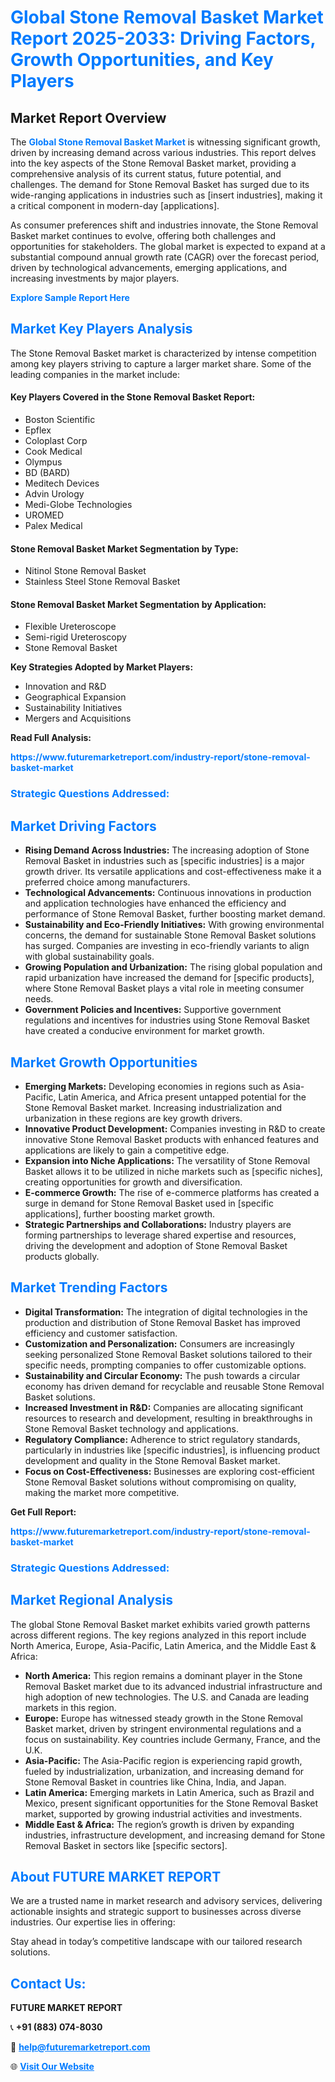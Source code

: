 <h1 style="color: #007BFF;">Global Stone Removal Basket Market Report 2025-2033: Driving Factors, Growth Opportunities, and Key Players</h1>

<section id="overview">
<h2>Market Report Overview</h2>
<p>The <a href="https://www.futuremarketreport.com/industry-report/stone-removal-basket-market" style="color: #007BFF; text-decoration: none;"><strong>Global Stone Removal Basket Market</strong></a> is witnessing significant growth, driven by increasing demand across various industries. This report delves into the key aspects of the Stone Removal Basket market, providing a comprehensive analysis of its current status, future potential, and challenges. The demand for Stone Removal Basket has surged due to its wide-ranging applications in industries such as [insert industries], making it a critical component in modern-day [applications].</p>
<p>As consumer preferences shift and industries innovate, the Stone Removal Basket market continues to evolve, offering both challenges and opportunities for stakeholders. The global market is expected to expand at a substantial compound annual growth rate (CAGR) over the forecast period, driven by technological advancements, emerging applications, and increasing investments by major players.</p>
</section>

<section id="overview">
<p><a href="https://www.futuremarketreport.com/request-sample/reportId=122376" style="color: #007BFF; text-decoration: none;"><strong>Explore Sample Report Here</strong></a></p>
</section>

<section id="key-players">
<h2 style="color: #007BFF;">Market Key Players Analysis</h2>
<p>The Stone Removal Basket market is characterized by intense competition among key players striving to capture a larger market share. Some of the leading companies in the market include:</p>
<h4>Key Players Covered in the Stone Removal Basket Report:</h4>
<ul><li>Boston Scientific</li><li>Epflex</li><li>Coloplast Corp</li><li>Cook Medical</li><li>Olympus</li><li>BD (BARD)</li><li>Meditech Devices</li><li>Advin Urology</li><li>Medi-Globe Technologies</li><li>UROMED</li><li>Palex Medical</li></ul>
<h4>Stone Removal Basket Market Segmentation by Type:</h4>
<ul><li>Nitinol Stone Removal Basket</li><li>Stainless Steel Stone Removal Basket</li></ul>

<h4>Stone Removal Basket Market Segmentation by Application:</h4>
<ul><li>Flexible Ureteroscope</li><li>Semi-rigid Ureteroscopy</li><li>Stone Removal Basket</li></ul>
<p><strong>Key Strategies Adopted by Market Players:</strong></p>
<ul>
<li>Innovation and R&D</li>
<li>Geographical Expansion</li>
<li>Sustainability Initiatives</li>
<li>Mergers and Acquisitions</li>
</ul>
</section>

<section>
<p><strong>Read Full Analysis: </strong></p><a href="https://www.futuremarketreport.com/industry-report/stone-removal-basket-market" style="color: #007BFF; text-decoration: none;"><strong>https://www.futuremarketreport.com/industry-report/stone-removal-basket-market</strong></a>
<h3 style="color: #007BFF;">Strategic Questions Addressed:</h3>
</section>

<section id="driving-factors">
<h2 style="color: #007BFF;">Market Driving Factors</h2>
<ul>
<li><strong>Rising Demand Across Industries:</strong> The increasing adoption of Stone Removal Basket in industries such as [specific industries] is a major growth driver. Its versatile applications and cost-effectiveness make it a preferred choice among manufacturers.</li>
<li><strong>Technological Advancements:</strong> Continuous innovations in production and application technologies have enhanced the efficiency and performance of Stone Removal Basket, further boosting market demand.</li>
<li><strong>Sustainability and Eco-Friendly Initiatives:</strong> With growing environmental concerns, the demand for sustainable Stone Removal Basket solutions has surged. Companies are investing in eco-friendly variants to align with global sustainability goals.</li>
<li><strong>Growing Population and Urbanization:</strong> The rising global population and rapid urbanization have increased the demand for [specific products], where Stone Removal Basket plays a vital role in meeting consumer needs.</li>
<li><strong>Government Policies and Incentives:</strong> Supportive government regulations and incentives for industries using Stone Removal Basket have created a conducive environment for market growth.</li>
</ul>
</section>

<section id="growth-opportunities">
<h2 style="color: #007BFF;">Market Growth Opportunities</h2>
<ul>
<li><strong>Emerging Markets:</strong> Developing economies in regions such as Asia-Pacific, Latin America, and Africa present untapped potential for the Stone Removal Basket market. Increasing industrialization and urbanization in these regions are key growth drivers.</li>
<li><strong>Innovative Product Development:</strong> Companies investing in R&D to create innovative Stone Removal Basket products with enhanced features and applications are likely to gain a competitive edge.</li>
<li><strong>Expansion into Niche Applications:</strong> The versatility of Stone Removal Basket allows it to be utilized in niche markets such as [specific niches], creating opportunities for growth and diversification.</li>
<li><strong>E-commerce Growth:</strong> The rise of e-commerce platforms has created a surge in demand for Stone Removal Basket used in [specific applications], further boosting market growth.</li>
<li><strong>Strategic Partnerships and Collaborations:</strong> Industry players are forming partnerships to leverage shared expertise and resources, driving the development and adoption of Stone Removal Basket products globally.</li>
</ul>
</section>

<section id="trending-factors">
<h2 style="color: #007BFF;">Market Trending Factors</h2>
<ul>
<li><strong>Digital Transformation:</strong> The integration of digital technologies in the production and distribution of Stone Removal Basket has improved efficiency and customer satisfaction.</li>
<li><strong>Customization and Personalization:</strong> Consumers are increasingly seeking personalized Stone Removal Basket solutions tailored to their specific needs, prompting companies to offer customizable options.</li>
<li><strong>Sustainability and Circular Economy:</strong> The push towards a circular economy has driven demand for recyclable and reusable Stone Removal Basket solutions.</li>
<li><strong>Increased Investment in R&D:</strong> Companies are allocating significant resources to research and development, resulting in breakthroughs in Stone Removal Basket technology and applications.</li>
<li><strong>Regulatory Compliance:</strong> Adherence to strict regulatory standards, particularly in industries like [specific industries], is influencing product development and quality in the Stone Removal Basket market.</li>
<li><strong>Focus on Cost-Effectiveness:</strong> Businesses are exploring cost-efficient Stone Removal Basket solutions without compromising on quality, making the market more competitive.</li>
</ul>
</section>

<section>
<p><strong>Get Full Report: </strong></p><a href="https://www.futuremarketreport.com/industry-report/stone-removal-basket-market" style="color: #007BFF; text-decoration: none;"><strong>https://www.futuremarketreport.com/industry-report/stone-removal-basket-market</strong></a>
<h3 style="color: #007BFF;">Strategic Questions Addressed:</h3>
</section>


<section id="regional-analysis">
<h2 style="color: #007BFF;">Market Regional Analysis</h2>
<p>The global Stone Removal Basket market exhibits varied growth patterns across different regions. The key regions analyzed in this report include North America, Europe, Asia-Pacific, Latin America, and the Middle East & Africa:</p>
<ul>
<li><strong>North America:</strong> This region remains a dominant player in the Stone Removal Basket market due to its advanced industrial infrastructure and high adoption of new technologies. The U.S. and Canada are leading markets in this region.</li>
<li><strong>Europe:</strong> Europe has witnessed steady growth in the Stone Removal Basket market, driven by stringent environmental regulations and a focus on sustainability. Key countries include Germany, France, and the U.K.</li>
<li><strong>Asia-Pacific:</strong> The Asia-Pacific region is experiencing rapid growth, fueled by industrialization, urbanization, and increasing demand for Stone Removal Basket in countries like China, India, and Japan.</li>
<li><strong>Latin America:</strong> Emerging markets in Latin America, such as Brazil and Mexico, present significant opportunities for the Stone Removal Basket market, supported by growing industrial activities and investments.</li>
<li><strong>Middle East & Africa:</strong> The region’s growth is driven by expanding industries, infrastructure development, and increasing demand for Stone Removal Basket in sectors like [specific sectors].</li>
</ul>
</section>

<footer>
<h2 style="color: #007BFF;">About FUTURE MARKET REPORT</h2>
<p>We are a trusted name in market research and advisory services, delivering actionable insights and strategic support to businesses across diverse industries. Our expertise lies in offering:</p>

<p>Stay ahead in today’s competitive landscape with our tailored research solutions.</p>

<h2 style="color: #007BFF;">Contact Us:</h2>
<p><strong>FUTURE MARKET REPORT</strong></p>
<p>📞 <strong>+91 (883) 074-8030</strong></p>
<p>📧 <strong><a href="mailto:help@futuremarketreport.com" style="color: #007BFF;">help@futuremarketreport.com</a></strong></p>
<p>🌐 <strong><a href="https://www.futuremarketreport.com/" style="color: #007BFF;">Visit Our Website</a></strong></p>
</footer>